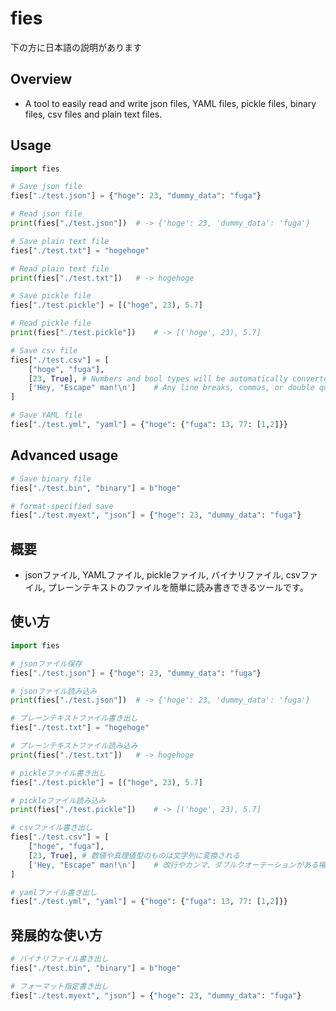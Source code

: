 # fies

下の方に日本語の説明があります

## Overview
- A tool to easily read and write json files, YAML files, pickle files, binary files, csv files and plain text files.

## Usage
```python
import fies

# Save json file
fies["./test.json"] = {"hoge": 23, "dummy_data": "fuga"}

# Read json file
print(fies["./test.json"])	# -> {'hoge': 23, 'dummy_data': 'fuga'}

# Save plain text file
fies["./test.txt"] = "hogehoge"

# Read plain text file
print(fies["./test.txt"])	# -> hogehoge

# Save pickle file
fies["./test.pickle"] = [("hoge", 23), 5.7]

# Read pickle file
print(fies["./test.pickle"])	# -> [('hoge', 23), 5.7]

# Save csv file
fies["./test.csv"] = [
	["hoge", "fuga"],
	[23, True],	# Numbers and bool types will be automatically converted to strings.
	['Hey, "Escape" man!\n']	# Any line breaks, commas, or double quotation marks will be automatically escaped.
]

# Save YAML file
fies["./test.yml", "yaml"] = {"hoge": {"fuga": 13, 77: [1,2]}}
```

## Advanced usage
```python
# Save binary file
fies["./test.bin", "binary"] = b"hoge"

# format-specified save
fies["./test.myext", "json"] = {"hoge": 23, "dummy_data": "fuga"}
```

## 概要
- jsonファイル, YAMLファイル, pickleファイル, バイナリファイル, csvファイル, プレーンテキストのファイルを簡単に読み書きできるツールです。

## 使い方
```python
import fies

# jsonファイル保存
fies["./test.json"] = {"hoge": 23, "dummy_data": "fuga"}

# jsonファイル読み込み
print(fies["./test.json"])	# -> {'hoge': 23, 'dummy_data': 'fuga'}

# プレーンテキストファイル書き出し
fies["./test.txt"] = "hogehoge"

# プレーンテキストファイル読み込み
print(fies["./test.txt"])	# -> hogehoge

# pickleファイル書き出し
fies["./test.pickle"] = [("hoge", 23), 5.7]

# pickleファイル読み込み
print(fies["./test.pickle"])	# -> [('hoge', 23), 5.7]

# csvファイル書き出し
fies["./test.csv"] = [
	["hoge", "fuga"],
	[23, True],	# 数値や真理値型のものは文字列に変換される
	['Hey, "Escape" man!\n']	# 改行やカンマ、ダブルクオーテーションがある場合は自動的にエスケープされる
]

# yamlファイル書き出し
fies["./test.yml", "yaml"] = {"hoge": {"fuga": 13, 77: [1,2]}}
```

## 発展的な使い方
```python
# バイナリファイル書き出し
fies["./test.bin", "binary"] = b"hoge"

# フォーマット指定書き出し
fies["./test.myext", "json"] = {"hoge": 23, "dummy_data": "fuga"}
```
